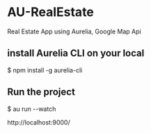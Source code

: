 # AU-RealEstate
Real Estate App using Aurelia, Google Map Api

## install Aurelia CLI on your local
$ npm install -g aurelia-cli

## Run the project
$ au run --watch

http://localhost:9000/

